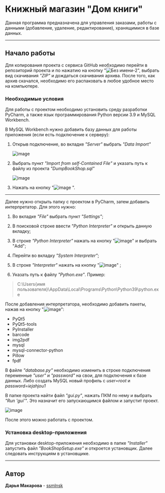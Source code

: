 # Книжный магазин "Дом книги"

Данная программа предназначена для управления заказами, работы с данными (добавление, удаление, редактирование), хранящимися в базе данных.

***
## Начало работы

Для копирования проекта с сервиса GitHub необходимо перейти в репозиторий проекта и по нажатию на кнопку "![Без имени-2](https://user-images.githubusercontent.com/70947811/223948449-d3e2378a-aa18-42b1-9a81-72443a45d62c.png)", выбрать вид скачивания *"ZIP"* и дождаться скачивания архива. После того, как архив скачался, необходимо его распаковать в любое удобное место на компьютере.

### Необходимые условия

Для работы с проектом необходимо установить среду разработки PyCharm, а также язык программирования Python версии 3.9 и MySQL Workbench. 

В MySQL Workbench нужно добавить базу данных для работы приложения (если есть подключение к серверу):
  1. Открыв подключение, во вкладке *"Server"* выбрать *"Data Import"*

      ![image](https://user-images.githubusercontent.com/70947811/217860981-4ad4319d-92e8-4fae-a67d-5fd5579961fd.png)

  3. Выбрать пункт *"Import from self-Contained File"* и указать путь к файлу из проекта *"DumpBookShop.sql"*

      ![image](https://user-images.githubusercontent.com/70947811/223868150-e9d1e2e5-9ca4-4838-9eda-05bfdc79572a.png)

  4. Нажать на кнопку "![image](https://user-images.githubusercontent.com/70947811/217873879-dfab5dda-e93d-4749-81cc-3a7e360512bc.png)
".

***

Далее нужно открыть папку с проектом в PyCharm, затем  добавить интерпретатор. Для этого нужно:
  
  1.	Во вкладке *"File"* выбрать пункт *"Settings"*;
  
  2.	В поисковой строке ввести *"Python Interpreter"* и открыть данную вкладку;
  
  3.	В строке *"Python Interpreter"* нажать на кнопку "![image](https://user-images.githubusercontent.com/70947811/217787251-dde89c77-978a-4c21-a763-05516fb33681.png)" и выбрать "Add";
  
  4.	Перейти во вкладку *"System Interpreter"*;
  
  5.	В строке *"Interpreter"* нажать на кнопку "![image](https://user-images.githubusercontent.com/70947811/217787194-5324d8a1-d0e2-4162-875f-34741faab80d.png)" ;
  
  6.	Указать путь к файлу *"Python.exe"*. Пример:
   
>C:\Users\{имя пользователя}\AppData\Local\Programs\Python\Python39\python.exe
  
  После добавления интерпретатора, необходимо добавить пакеты, нажав на кнопку "![image](https://user-images.githubusercontent.com/70947811/217788595-89b3f5d0-fa92-4f94-840c-9bd7de748085.png)":
  
  - PyQt5
  - PyQt5-tools
  - PyInstaller
  - barcode
  - img2pdf
  - mysql
  - mysql-connector-python
  - Pillow
  - fpdf

В файле *"database.py"* необходимо изменить в строке подключения переменные *"user"* и *"password"* на свои, для подключения к базе данных. Либо создать MySQL новый профиль с *user=root* и *password=iejahjou1*

В папке проекта найти файл *"gui.py"*, нажать ПКМ по нему и выбрать *"Run 'gui'"*. Это назначит его запускающимся файлом и запустит проект.

![image](https://user-images.githubusercontent.com/70947811/217841092-49d68263-e826-4abb-93e7-068ebbb9dbad.png)

После этого можно работать с проектом.

### Установка desktop-приложения

Для установки desktop-приложения необходимо в папке *"Installer"* запустить файл *"BookShopSetup.exe"* и откроется установщик. Далее следовать инструкциям в установщике.

***

## Автор

**Дарья Макарова** - [ssmlnsk](https://github.com/ssmlnsk)
